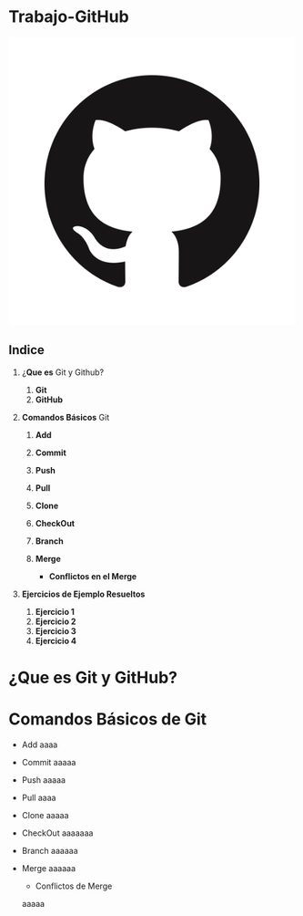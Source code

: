 # Trabajo-GitHub

![.](Imagenes\Logo1.png)

## Indice

 1. ¿**Que es** Git y Github?
    1. **Git**
    2. **GitHub**
    
2.  **Comandos Básicos** Git
    1. **Add**

    2. **Commit**

    3. **Push**

    4. **Pull**

    5. **Clone**

    6. **CheckOut**

    7. **Branch**

    8. **Merge**

       - **Conflictos en el Merge**

 3. **Ejercicios de Ejemplo Resueltos**
    1. **Ejercicio 1**
    2. **Ejercicio 2**
    3. **Ejercicio 3**
    4. **Ejercicio 4**

¿Que es Git y GitHub? 
===



Comandos Básicos de Git
===
 - Add
 aaaa
 
 - Commit
 aaaaa
 
 - Push
 aaaaa
 
 - Pull
 aaaa
 
 - Clone
 aaaaa

 - CheckOut
 aaaaaaa

 - Branch
 aaaaaa

 - Merge
 aaaaaa

    - Conflictos de Merge
    
    aaaaa

